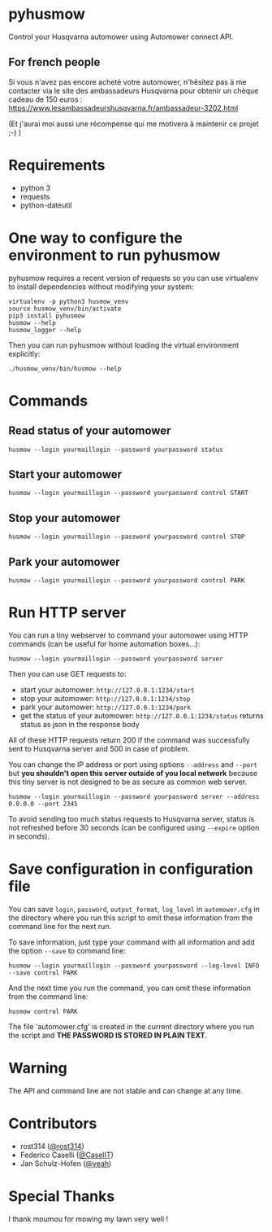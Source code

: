 # pyhusmow
Control your Husqvarna automower using Automower connect API.

## For french people

Si vous n'avez pas encore acheté votre automower, n'hésitez pas à me contacter via le site des ambassadeurs Husqvarna pour obtenir un chèque cadeau de 150 euros : https://www.lesambassadeurshusqvarna.fr/ambassadeur-3202.html

(Et j'aurai moi aussi une récompense qui me motivera à maintenir ce projet ;-) )

# Requirements
  + python 3
  + requests
  + python-dateutil

# One way to configure the environment to run pyhusmow

pyhusmow requires a recent version of requests so you can use virtualenv to install dependencies without modifying your system:

    virtualenv -p python3 husmow_venv
    source husmow_venv/bin/activate
    pip3 install pyhusmow
    husmow --help
    husmow_logger --help

Then you can run pyhusmow without loading the virtual environment explicitly:

    ./husmow_venv/bin/husmow --help

# Commands
## Read status of your automower
    husmow --login yourmaillogin --password yourpassword status

## Start your automower
    husmow --login yourmaillogin --password yourpassword control START

## Stop your automower
    husmow --login yourmaillogin --password yourpassword control STOP

## Park your automower
    husmow --login yourmaillogin --password yourpassword control PARK

# Run HTTP server

You can run a tiny webserver to command your automower using HTTP commands (can be useful for home automation boxes...):

    husmow --login yourmaillogin --password yourpassword server

Then you can use GET requests to:
* start your automower: `http://127.0.0.1:1234/start`
* stop your automower: `http://127.0.0.1:1234/stop`
* park your automower: `http://127.0.0.1:1234/park`
* get the status of your automower: `http://127.0.0.1:1234/status` returns status as json in the response body

All of these HTTP requests return 200 if the command was successfully sent to Husqvarna server and 500 in case of problem.

You can change the IP address or port using options `--address` and `--port` but **you shouldn't open this server outside of you local network** because this tiny server is not designed to be as secure as common web server.

    husmow --login yourmaillogin --password yourpassword server --address 0.0.0.0 --port 2345

To avoid sending too much status requests to Husqvarna server, status is not refreshed before 30 seconds (can be configured using `--expire` option in seconds).

# Save configuration in configuration file

You can save `login`, `password`, `output_format`, `log_level` in `automower.cfg` in the directory where you run this script to omit these information from the command line for the next run.

To save information, just type your command with all information and add the option `--save` to command line:

    husmow --login yourmaillogin --password yourpassword --log-level INFO --save control PARK

And the next time you run the command, you can omit these information from the command line:

    husmow control PARK

The file 'automower.cfg' is created in the current directory where you run the script and **THE PASSWORD IS STORED IN PLAIN TEXT**.

# Warning
The API and command line are not stable and can change at any time.

# Contributors
* rost314 ([@rost314](https://github.com/rost314))
* Federico Caselli ([@CaselIT](https://github.com/CaselIT))
* Jan Schulz-Hofen ([@yeah](https://github.com/yeah))

# Special Thanks
I thank moumou for mowing my lawn very well !
